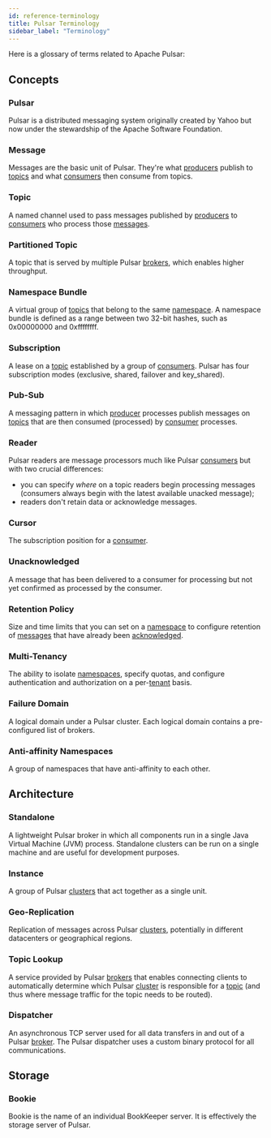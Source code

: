 ```yaml
---
id: reference-terminology
title: Pulsar Terminology
sidebar_label: "Terminology"
---
```


Here is a glossary of terms related to Apache Pulsar:

## Concepts

### Pulsar

Pulsar is a distributed messaging system originally created by Yahoo but now under the stewardship of the Apache Software Foundation.

### Message

Messages are the basic unit of Pulsar. They're what [producers](#producer) publish to [topics](#topic)
and what [consumers](#consumer) then consume from topics.

### Topic

A named channel used to pass messages published by [producers](#producer) to [consumers](#consumer) who
process those [messages](#message).

### Partitioned Topic

A topic that is served by multiple Pulsar [brokers](#broker), which enables higher throughput.

### Namespace Bundle

A virtual group of [topics](#topic) that belong to the same [namespace](#namespace). A namespace bundle
is defined as a range between two 32-bit hashes, such as 0x00000000 and 0xffffffff.

### Subscription

A lease on a [topic](#topic) established by a group of [consumers](#consumer). Pulsar has four subscription
modes (exclusive, shared, failover and key_shared).

### Pub-Sub

A messaging pattern in which [producer](#producer) processes publish messages on [topics](#topic) that
are then consumed (processed) by [consumer](#consumer) processes.


### Reader

Pulsar readers are message processors much like Pulsar [consumers](#consumer) but with two crucial differences:

- you can specify *where* on a topic readers begin processing messages (consumers always begin with the latest
  available unacked message);
- readers don't retain data or acknowledge messages.

### Cursor

The subscription position for a [consumer](#consumer).

### Unacknowledged

A message that has been delivered to a consumer for processing but not yet confirmed as processed by the consumer.

### Retention Policy

Size and time limits that you can set on a [namespace](#namespace) to configure retention of [messages](#message)
that have already been [acknowledged](#acknowledgment-ack).

### Multi-Tenancy

The ability to isolate [namespaces](#namespace), specify quotas, and configure authentication and authorization
on a per-[tenant](#tenant) basis.

### Failure Domain

A logical domain under a Pulsar cluster. Each logical domain contains a pre-configured list of brokers.

### Anti-affinity Namespaces

A group of namespaces that have anti-affinity to each other.


## Architecture

### Standalone

A lightweight Pulsar broker in which all components run in a single Java Virtual Machine (JVM) process. Standalone
clusters can be run on a single machine and are useful for development purposes.

### Instance

A group of Pulsar [clusters](#cluster) that act together as a single unit.

### Geo-Replication

Replication of messages across Pulsar [clusters](#cluster), potentially in different datacenters
or geographical regions.

### Topic Lookup

A service provided by Pulsar [brokers](#broker) that enables connecting clients to automatically determine
which Pulsar [cluster](#cluster) is responsible for a [topic](#topic) (and thus where message traffic for
the topic needs to be routed).

### Dispatcher

An asynchronous TCP server used for all data transfers in and out of a Pulsar [broker](#broker). The Pulsar
dispatcher uses a custom binary protocol for all communications.

## Storage

### Bookie

Bookie is the name of an individual BookKeeper server. It is effectively the storage server of Pulsar.
